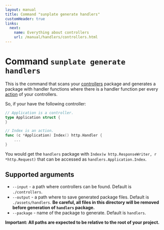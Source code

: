 ```yaml
---
layout: manual
title: Command "sunplate generate handlers"
customHeader: true
links:
  next:
    name: Everything about controllers
    url: /manual/handlers/controllers.html
---
```

# Command `sunplate generate handlers`
This is the command that scans your [controllers](controllers.html) package and generates
a package with handler functions where there is a handler function per every
[action](actions.html) of your controllers.

So, if your have the following controller:

```go
// Application is a controller.
type Application struct {
}

// Index is an action.
func (c *Application) Index() http.Handler {
	...
}
```

You would get the `handlers` package with `Index(w http.ResponseWriter, r *http.Request)`
that can be accessed as `handlers.Application.Index`.

## Supported arguments

* `--input` - a path where controllers can be found. Default is `./controllers`.
* `--output` - a path where to save generated package files. Default is `./assets/handlers`.
**Be careful, all files in this directory will be removed before generation of `handlers` package.**
* `--package` - name of the package to generate. Default is `handlers`.

**Important: All paths are expected to be relative to the root of your project.**

